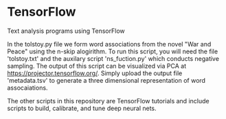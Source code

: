 # TensorFlow
Text analysis programs using TensorFlow

In the tolstoy.py file we form word associations from the novel "War and Peace" using the n-skip alogirithm. To run this script, you will need the file 'tolstoy.txt' and the auxilary script 'ns_fuction.py' which conducts negative sampling. 
The output of this script can be visualized via PCA at https://projector.tensorflow.org/. Simply upload the output file 'metadata.tsv' to generate a three dimensional representation of word assocaiations.

The other scripts in this repository are TensorFlow tutorials and include scripts to build, calibrate, and tune deep neural nets. 
